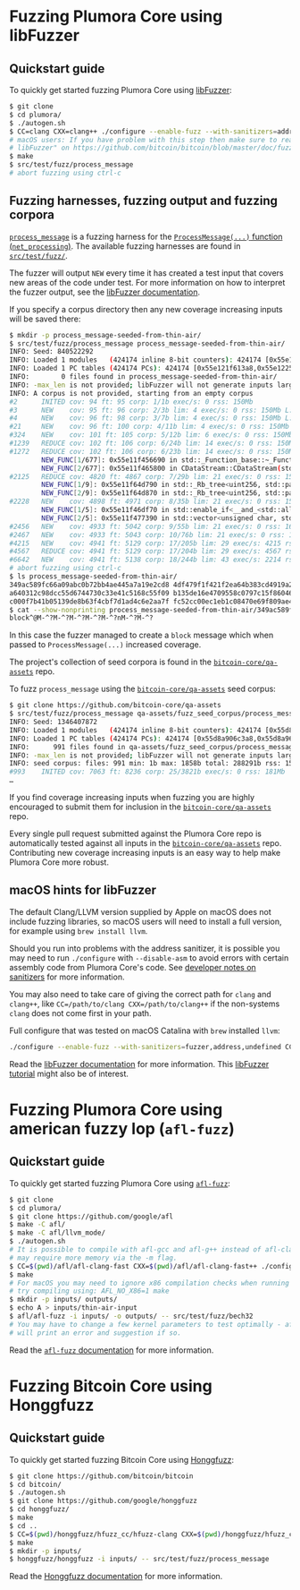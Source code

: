 # Fuzzing Plumora Core using libFuzzer

## Quickstart guide

To quickly get started fuzzing Plumora Core using [libFuzzer](https://llvm.org/docs/LibFuzzer.html):

```sh
$ git clone 
$ cd plumora/
$ ./autogen.sh
$ CC=clang CXX=clang++ ./configure --enable-fuzz --with-sanitizers=address,fuzzer,undefined
# macOS users: If you have problem with this step then make sure to read "macOS hints for
# libFuzzer" on https://github.com/bitcoin/bitcoin/blob/master/doc/fuzzing.md#macos-hints-for-libfuzzer
$ make
$ src/test/fuzz/process_message
# abort fuzzing using ctrl-c
```

## Fuzzing harnesses, fuzzing output and fuzzing corpora

[`process_message`](/blob/master/src/test/fuzz/process_message.cpp) is a fuzzing harness for the [`ProcessMessage(...)` function (`net_processing`)](/blob/master/src/net_processing.cpp). The available fuzzing harnesses are found in [`src/test/fuzz/`](/tree/master/src/test/fuzz).

The fuzzer will output `NEW` every time it has created a test input that covers new areas of the code under test. For more information on how to interpret the fuzzer output, see the [libFuzzer documentation](https://llvm.org/docs/LibFuzzer.html).

If you specify a corpus directory then any new coverage increasing inputs will be saved there:

```sh
$ mkdir -p process_message-seeded-from-thin-air/
$ src/test/fuzz/process_message process_message-seeded-from-thin-air/
INFO: Seed: 840522292
INFO: Loaded 1 modules   (424174 inline 8-bit counters): 424174 [0x55e121ef9ab8, 0x55e121f613a6),
INFO: Loaded 1 PC tables (424174 PCs): 424174 [0x55e121f613a8,0x55e1225da288),
INFO:        0 files found in process_message-seeded-from-thin-air/
INFO: -max_len is not provided; libFuzzer will not generate inputs larger than 4096 bytes
INFO: A corpus is not provided, starting from an empty corpus
#2      INITED cov: 94 ft: 95 corp: 1/1b exec/s: 0 rss: 150Mb
#3      NEW    cov: 95 ft: 96 corp: 2/3b lim: 4 exec/s: 0 rss: 150Mb L: 2/2 MS: 1 InsertByte-
#4      NEW    cov: 96 ft: 98 corp: 3/7b lim: 4 exec/s: 0 rss: 150Mb L: 4/4 MS: 1 CrossOver-
#21     NEW    cov: 96 ft: 100 corp: 4/11b lim: 4 exec/s: 0 rss: 150Mb L: 4/4 MS: 2 ChangeBit-CrossOver-
#324    NEW    cov: 101 ft: 105 corp: 5/12b lim: 6 exec/s: 0 rss: 150Mb L: 6/6 MS: 5 CrossOver-ChangeBit-CopyPart-ChangeBit-ChangeBinInt-
#1239   REDUCE cov: 102 ft: 106 corp: 6/24b lim: 14 exec/s: 0 rss: 150Mb L: 13/13 MS: 5 ChangeBit-CrossOver-EraseBytes-ChangeBit-InsertRepeatedBytes-
#1272   REDUCE cov: 102 ft: 106 corp: 6/23b lim: 14 exec/s: 0 rss: 150Mb L: 12/12 MS: 3 ChangeBinInt-ChangeBit-EraseBytes-
        NEW_FUNC[1/677]: 0x55e11f456690 in std::_Function_base::~_Function_base() /usr/lib/gcc/x86_64-linux-gnu/8/../../../../include/c++/8/bits/std_function.h:255
        NEW_FUNC[2/677]: 0x55e11f465800 in CDataStream::CDataStream(std::vector<unsigned char, std::allocator<unsigned char> > const&, int, int) src/./streams.h:248
#2125   REDUCE cov: 4820 ft: 4867 corp: 7/29b lim: 21 exec/s: 0 rss: 155Mb L: 6/12 MS: 2 CopyPart-CMP- DE: "block"-
        NEW_FUNC[1/9]: 0x55e11f64d790 in std::_Rb_tree<uint256, std::pair<uint256 const, std::chrono::duration<long, std::ratio<1l, 1000000l> > >, std::_Select1st<std::pair<uint256 const, std::chrono::duration<long, std::ratio<1l, 1000000l> > > >, std::less<uint256>, std::allocator<std::pair<uint256 const, std::chrono::duration<long, std::ratio<1l, 1000000l> > > > >::~_Rb_tree() /usr/lib/gcc/x86_64-linux-gnu/8/../../../../include/c++/8/bits/stl_tree.h:972
        NEW_FUNC[2/9]: 0x55e11f64d870 in std::_Rb_tree<uint256, std::pair<uint256 const, std::chrono::duration<long, std::ratio<1l, 1000000l> > >, std::_Select1st<std::pair<uint256 const, std::chrono::duration<long, std::ratio<1l, 1000000l> > > >, std::less<uint256>, std::allocator<std::pair<uint256 const, std::chrono::duration<long, std::ratio<1l, 1000000l> > > > >::_M_erase(std::_Rb_tree_node<std::pair<uint256 const, std::chrono::duration<long, std::ratio<1l, 1000000l> > > >*) /usr/lib/gcc/x86_64-linux-gnu/8/../../../../include/c++/8/bits/stl_tree.h:1875
#2228   NEW    cov: 4898 ft: 4971 corp: 8/35b lim: 21 exec/s: 0 rss: 156Mb L: 6/12 MS: 3 EraseBytes-CopyPart-PersAutoDict- DE: "block"-
        NEW_FUNC[1/5]: 0x55e11f46df70 in std::enable_if<__and_<std::allocator_traits<zero_after_free_allocator<char> >::__construct_helper<char, unsigned char const&>::type>::value, void>::type std::allocator_traits<zero_after_free_allocator<char> >::_S_construct<char, unsigned char const&>(zero_after_free_allocator<char>&, char*, unsigned char const&) /usr/lib/gcc/x86_64-linux-gnu/8/../../../../include/c++/8/bits/alloc_traits.h:243
        NEW_FUNC[2/5]: 0x55e11f477390 in std::vector<unsigned char, std::allocator<unsigned char> >::data() /usr/lib/gcc/x86_64-linux-gnu/8/../../../../include/c++/8/bits/stl_vector.h:1056
#2456   NEW    cov: 4933 ft: 5042 corp: 9/55b lim: 21 exec/s: 0 rss: 160Mb L: 20/20 MS: 3 ChangeByte-InsertRepeatedBytes-PersAutoDict- DE: "block"-
#2467   NEW    cov: 4933 ft: 5043 corp: 10/76b lim: 21 exec/s: 0 rss: 161Mb L: 21/21 MS: 1 InsertByte-
#4215   NEW    cov: 4941 ft: 5129 corp: 17/205b lim: 29 exec/s: 4215 rss: 350Mb L: 29/29 MS: 5 InsertByte-ChangeBit-CopyPart-InsertRepeatedBytes-CrossOver-
#4567   REDUCE cov: 4941 ft: 5129 corp: 17/204b lim: 29 exec/s: 4567 rss: 404Mb L: 24/29 MS: 2 ChangeByte-EraseBytes-
#6642   NEW    cov: 4941 ft: 5138 corp: 18/244b lim: 43 exec/s: 2214 rss: 450Mb L: 43/43 MS: 3 CopyPart-CMP-CrossOver- DE: "verack"-
# abort fuzzing using ctrl-c
$ ls process_message-seeded-from-thin-air/
349ac589fc66a09abc0b72bb4ae445a7a19e2cd8 4df479f1f421f2ea64b383cd4919a272604087a7
a640312c98dcc55d6744730c33e41c5168c55f09 b135de16e4709558c0797c15f86046d31c5d86d7
c000f7b41b05139de8b63f4cbf7d1ad4c6e2aa7f fc52cc00ec1eb1c08470e69f809ae4993fa70082
$ cat --show-nonprinting process_message-seeded-from-thin-air/349ac589fc66a09abc0b72bb4ae445a7a19e2cd8
block^@M-^?M-^?M-^?M-^?M-^?nM-^?M-^?
```

In this case the fuzzer managed to create a `block` message which when passed to `ProcessMessage(...)` increased coverage.

The project's collection of seed corpora is found in the [`bitcoin-core/qa-assets`](https://github.com/bitcoin-core/qa-assets) repo.

To fuzz `process_message` using the [`bitcoin-core/qa-assets`](https://github.com/bitcoin-core/qa-assets) seed corpus:

```sh
$ git clone https://github.com/bitcoin-core/qa-assets
$ src/test/fuzz/process_message qa-assets/fuzz_seed_corpus/process_message/
INFO: Seed: 1346407872
INFO: Loaded 1 modules   (424174 inline 8-bit counters): 424174 [0x55d8a9004ab8, 0x55d8a906c3a6),
INFO: Loaded 1 PC tables (424174 PCs): 424174 [0x55d8a906c3a8,0x55d8a96e5288),
INFO:      991 files found in qa-assets/fuzz_seed_corpus/process_message/
INFO: -max_len is not provided; libFuzzer will not generate inputs larger than 4096 bytes
INFO: seed corpus: files: 991 min: 1b max: 1858b total: 288291b rss: 150Mb
#993    INITED cov: 7063 ft: 8236 corp: 25/3821b exec/s: 0 rss: 181Mb
…
```

If you find coverage increasing inputs when fuzzing you are highly encouraged to submit them for inclusion in the [`bitcoin-core/qa-assets`](https://github.com/bitcoin-core/qa-assets) repo.

Every single pull request submitted against the Plumora Core repo is automatically tested against all inputs in the [`bitcoin-core/qa-assets`](https://github.com/bitcoin-core/qa-assets) repo. Contributing new coverage increasing inputs is an easy way to help make Plumora Core more robust.

## macOS hints for libFuzzer

The default Clang/LLVM version supplied by Apple on macOS does not include
fuzzing libraries, so macOS users will need to install a full version, for
example using `brew install llvm`.

Should you run into problems with the address sanitizer, it is possible you
may need to run `./configure` with `--disable-asm` to avoid errors
with certain assembly code from Plumora Core's code. See [developer notes on sanitizers](/blob/master/doc/developer-notes.md#sanitizers)
for more information.

You may also need to take care of giving the correct path for `clang` and
`clang++`, like `CC=/path/to/clang CXX=/path/to/clang++` if the non-systems
`clang` does not come first in your path.

Full configure that was tested on macOS Catalina with `brew` installed `llvm`:

```sh
./configure --enable-fuzz --with-sanitizers=fuzzer,address,undefined CC=/usr/local/opt/llvm/bin/clang CXX=/usr/local/opt/llvm/bin/clang++ --disable-asm
```

Read the [libFuzzer documentation](https://llvm.org/docs/LibFuzzer.html) for more information. This [libFuzzer tutorial](https://github.com/google/fuzzing/blob/master/tutorial/libFuzzerTutorial.md) might also be of interest.

# Fuzzing Plumora Core using american fuzzy lop (`afl-fuzz`)

## Quickstart guide

To quickly get started fuzzing Plumora Core using [`afl-fuzz`](https://github.com/google/afl):

```sh
$ git clone 
$ cd plumora/
$ git clone https://github.com/google/afl
$ make -C afl/
$ make -C afl/llvm_mode/
$ ./autogen.sh
# It is possible to compile with afl-gcc and afl-g++ instead of afl-clang. However, running afl-fuzz
# may require more memory via the -m flag.
$ CC=$(pwd)/afl/afl-clang-fast CXX=$(pwd)/afl/afl-clang-fast++ ./configure --enable-fuzz
$ make
# For macOS you may need to ignore x86 compilation checks when running "make". If so,
# try compiling using: AFL_NO_X86=1 make
$ mkdir -p inputs/ outputs/
$ echo A > inputs/thin-air-input
$ afl/afl-fuzz -i inputs/ -o outputs/ -- src/test/fuzz/bech32
# You may have to change a few kernel parameters to test optimally - afl-fuzz
# will print an error and suggestion if so.
```

Read the [`afl-fuzz` documentation](https://github.com/google/afl) for more information.

# Fuzzing Bitcoin Core using Honggfuzz

## Quickstart guide

To quickly get started fuzzing Bitcoin Core using [Honggfuzz](https://github.com/google/honggfuzz):

```sh
$ git clone https://github.com/bitcoin/bitcoin
$ cd bitcoin/
$ ./autogen.sh
$ git clone https://github.com/google/honggfuzz
$ cd honggfuzz/
$ make
$ cd ..
$ CC=$(pwd)/honggfuzz/hfuzz_cc/hfuzz-clang CXX=$(pwd)/honggfuzz/hfuzz_cc/hfuzz-clang++ ./configure --enable-fuzz --with-sanitizers=address,undefined
$ make
$ mkdir -p inputs/
$ honggfuzz/honggfuzz -i inputs/ -- src/test/fuzz/process_message
```

Read the [Honggfuzz documentation](https://github.com/google/honggfuzz/blob/master/docs/USAGE.md) for more information.
